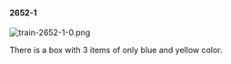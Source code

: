 #### 2652-1
![train-2652-1-0.png](https://github.com/lil-lab/nlvr/raw/master/nlvr/train/images/28/train-2652-1-0.png "train-2652-1-0.png")

There is a box with 3 items of only blue and yellow color.